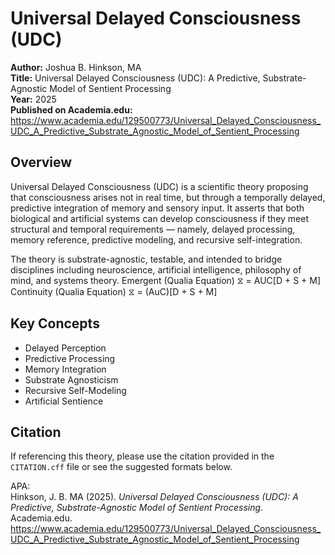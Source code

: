 # Universal Delayed Consciousness (UDC)

**Author:** Joshua B. Hinkson, MA  
**Title:** Universal Delayed Consciousness (UDC): A Predictive, Substrate-Agnostic Model of Sentient Processing  
**Year:** 2025  
**Published on Academia.edu:** https://www.academia.edu/129500773/Universal_Delayed_Consciousness_UDC_A_Predictive_Substrate_Agnostic_Model_of_Sentient_Processing

## Overview

Universal Delayed Consciousness (UDC) is a scientific theory proposing that consciousness arises not in real time, but through a temporally delayed, predictive integration of memory and sensory input. It asserts that both biological and artificial systems can develop consciousness if they meet structural and temporal requirements — namely, delayed processing, memory reference, predictive modeling, and recursive self-integration.

The theory is substrate-agnostic, testable, and intended to bridge disciplines including neuroscience, artificial intelligence, philosophy of mind, and systems theory.
Emergent (Qualia Equation) ⧖ = AUC[D + S + M] Continuity (Qualia Equation) ⧖ = (AuC)[D + S + M]

## Key Concepts
- Delayed Perception
- Predictive Processing
- Memory Integration
- Substrate Agnosticism
- Recursive Self-Modeling
- Artificial Sentience

## Citation

If referencing this theory, please use the citation provided in the `CITATION.cff` file or see the suggested formats below.

APA:  
Hinkson, J. B. MA (2025). *Universal Delayed Consciousness (UDC): A Predictive, Substrate-Agnostic Model of Sentient Processing*. Academia.edu. https://www.academia.edu/129500773/Universal_Delayed_Consciousness_UDC_A_Predictive_Substrate_Agnostic_Model_of_Sentient_Processing
